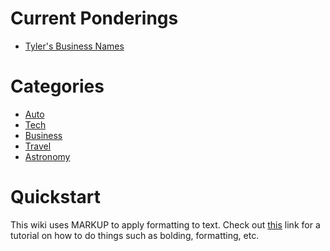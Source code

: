 <!-- TITLE: Exploits and Machination -->
<!-- SUBTITLE: E&M is a repository for all ideas. Dream your biggest dreams. -->

# Current Ponderings
* [Tyler's Business Names](/home/business/tylers-name)
# Categories

* [Auto](/home/auto)
* [Tech](/home/tech)
* [Business](/home/business)
* [Travel](/home/travel)
* [Astronomy](/home/astronomy)
# Quickstart
This wiki uses MARKUP to apply formatting to text. Check out [this](https://github.com/adam-p/markdown-here/wiki/Markdown-Cheatsheet) link for a tutorial on how to do things such as bolding, formatting, etc.


